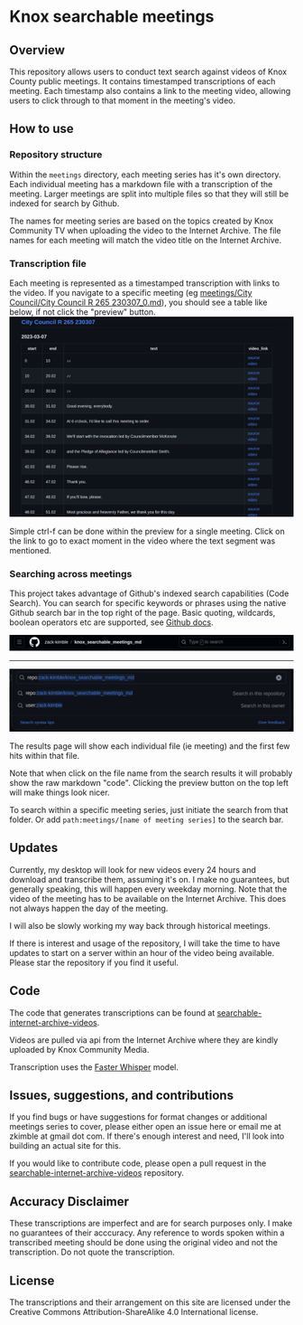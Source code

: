 # Knox searchable meetings

## Overview

This repository allows users to conduct text search against videos of Knox County public meetings. It contains timestamped transcriptions of each meeting. Each timestamp also contains a link to the meeting video, allowing users to click through to that moment in the meeting's video.

## How to use

### Repository structure

Within the `meetings` directory, each meeting series has it's own directory. Each individual meeting has a markdown file with a transcription of the meeting. Larger meetings are split into multiple files so that they will still be indexed for search by Github.

The names for meeting series are based on the topics created by Knox Community TV when uploading the video to the Internet Archive. The file names for each meeting will match the video title on the Internet Archive.

### Transcription file

Each meeting is represented as a timestamped transcription with links to the video. If you navigate to a specific meeting (eg [meetings/City Council/City Council R 265 230307_0.md](https://github.com/zack-kimble/knox_searchable_meetings_md/blob/main/meetings/City%20Council/City%20Council%20R%20265%20230307_0.md)), you should see a table like below, if not click the "preview" button.
![docs/assets/sample_meeting_page.png](docs/assets/sample_meeting_page.png)

Simple ctrl-f can be done within the preview for a single meeting. Click on the link to go to exact moment in the video where the text segment was mentioned.


### Searching across meetings

This project takes advantage of Github's indexed search capabilities (Code Search). You can search for specific keywords or phrases using the native Github search bar in the top right of the page. Basic quoting, wildcards, boolean operators etc are supported, see [Github docs](https://docs.github.com/en/search-github/github-code-search/understanding-github-code-search-syntax).

![search.png](docs/assets/search.png)

----

![search_bar.png](docs/assets/search_bar.png)

The results page will show each individual file (ie meeting) and the first few hits within that file.

Note that when click on the file name from the search results it will probably show the raw markdown "code". Clicking the preview button on the top left will make things look nicer.

To search within a specific meeting series, just initiate the search from that folder. Or add `path:meetings/[name of meeting series]` to the search bar.


## Updates

Currently, my desktop will look for new videos every 24 hours and download and transcribe them, assuming it's on. I make no guarantees, but generally speaking, this will happen every weekday morning. Note that the video of the meeting has to be available on the Internet Archive. This does not always happen the day of the meeting.

I will also be slowly working my way back through historical meetings.

If there is interest and usage of the repository, I will take the time to have updates to start on a server within an hour of the video being available. Please star the repository if you find it useful.

## Code 

The code that generates transcriptions can be found at [searchable-internet-archive-videos](https://github.com/zack-kimble/searchable-internet-archive-videos).

Videos are pulled via api from the Internet Archive where they are kindly uploaded by Knox Community Media.

Transcription uses the [Faster Whisper](https://github.com/guillaumekln/faster-whisper) model.

## Issues, suggestions, and contributions

If you find bugs or have suggestions for format changes or additional meetings series to cover, please either open an issue here or email me at zkimble at gmail dot com. If there's enough interest and need, I'll look into building an actual site for this.

If you would like to contribute code, please open a pull request in the [searchable-internet-archive-videos](https://github.com/zack-kimble/searchable-internet-archive-videos) repository.

## Accuracy Disclaimer

These transcriptions are imperfect and are for search purposes only. I make no guarantees of their acccuracy. Any reference to words spoken within a transcribed meeting should be done using the original video and not the transcription. Do not quote the transcription.


## License

The transcriptions and their arrangement on this site are licensed under the  Creative Commons Attribution-ShareAlike 4.0 International license.